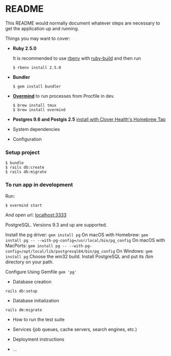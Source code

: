# README

This README would normally document whatever steps are necessary to get the
application up and running.

Things you may want to cover:

- **Ruby 2.5.0**

   It is recommended to use [rbenv](https://github.com/rbenv/rbenv) with [ruby-build](https://github.com/rbenv/ruby-build) and then run

   `$ rbenv install 2.5.0`

- **Bundler**

  `$ gem install bundler`
- **[Overmind](https://github.com/DarthSim/overmind)** to run processes from Procfile in dev.

  ```
  $ brew install tmux
  $ brew install overmind
  ```

- **Postgres 9.6 and Postgis 2.5**
  [install with Clover Health's Homebrew Tap](https://github.com/CloverHealth/homebrew-tap#installing-postgres-96-and-postgis-25)

* System dependencies

* Configuration

### Setup project
```
$ bundle
$ rails db:create
$ rails db:migrate
```

### To run app in development

Run:

```
$ overmind start
```

And open url: [localhost:3333](http://localhost:3333)

PostgreSQL. Versions 9.3 and up are supported.

Install the pg driver:
   `gem install pg`
On macOS with Homebrew:
   `gem install pg -- --with-pg-config=/usr/local/bin/pg_config`
On macOS with MacPorts:
   `gem install pg -- --with-pg-config=/opt/local/lib/postgresql84/bin/pg_config`
On Windows:
   `gem install pg`
       Choose the win32 build.
       Install PostgreSQL and put its /bin directory on your path.

Configure Using Gemfile
`gem 'pg'`

* Database creation

`rails db:setup`

* Database initialization

`rails dm:migrate`

* How to run the test suite

* Services (job queues, cache servers, search engines, etc.)

* Deployment instructions

* ...

